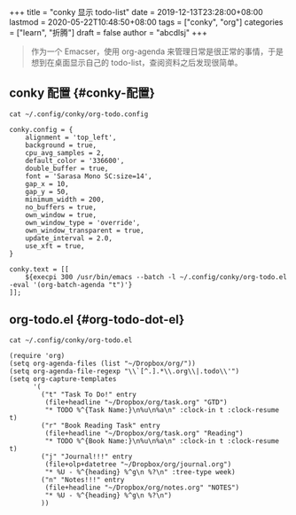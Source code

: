+++
title = "conky 显示 todo-list"
date = 2019-12-13T23:28:00+08:00
lastmod = 2020-05-22T10:48:50+08:00
tags = ["conky", "org"]
categories = ["learn", "折腾"]
draft = false
author = "abcdlsj"
+++

> 作为一个 Emacser，使用 org-agenda 来管理日常是很正常的事情，于是想到在桌面显示自己的 todo-list，查阅资料之后发现很简单。

<!--more-->


## conky 配置 {#conky-配置}

```shell
cat ~/.config/conky/org-todo.config
```

```text
conky.config = {
    alignment = 'top_left',
    background = true,
    cpu_avg_samples = 2,
    default_color = '336600',
    double_buffer = true,
    font = 'Sarasa Mono SC:size=14',
    gap_x = 10,
    gap_y = 50,
    minimum_width = 200,
    no_buffers = true,
    own_window = true,
    own_window_type = 'override',
    own_window_transparent = true,
    update_interval = 2.0,
    use_xft = true,
}

conky.text = [[
    ${execpi 300 /usr/bin/emacs --batch -l ~/.config/conky/org-todo.el -eval '(org-batch-agenda "t")'}
]];
```


## org-todo.el {#org-todo-dot-el}

```shell
cat ~/.config/conky/org-todo.el
```

```text
(require 'org)
(setq org-agenda-files (list "~/Dropbox/org/"))
(setq org-agenda-file-regexp "\\`[^.].*\\.org\\|.todo\\'")
(setq org-capture-templates
      '(
        ("t" "Task To Do!" entry
         (file+headline "~/Dropbox/org/task.org" "GTD")
         "* TODO %^{Task Name:}\n%u\n%a\n" :clock-in t :clock-resume t)
        ("r" "Book Reading Task" entry
         (file+headline "~/Dropbox/org/task.org" "Reading")
         "* TODO %^{Book Name:}\n%u\n%a\n" :clock-in t :clock-resume t)
        ("j" "Journal!!!" entry
         (file+olp+datetree "~/Dropbox/org/journal.org")
         "* %U - %^{heading} %^g\n %?\n" :tree-type week)
        ("n" "Notes!!!" entry
         (file+headline "~/Dropbox/org/notes.org" "NOTES")
         "* %U - %^{heading} %^g\n %?\n")
        ))
```
